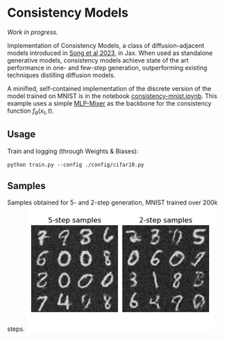 # Consistency Models
_Work in progress._

Implementation of Consistency Models, a class of diffusion-adjacent models introduced in [Song et al 2023](https://arxiv.org/abs/2303.01469), in Jax. When used as standalone generative models, consistency models achieve state of the art performance in one- and few-step generation, outperforming existing techniques distilling diffusion models.

A minified, self-contained implementation of the discrete version of the model trained on MNIST is in the notebook [consistency-mnist.ipynb](notebooks/consistency-mnist.ipynb). This example uses a simple [MLP-Mixer](https://arxiv.org/abs/2105.01601) as the backbone for the consistency function $f_\theta(x_t, t)$.

## Usage

Train and logging (through Weights & Biases):
```
python train.py --config ./config/cifar10.py
```

## Samples

Samples obtained for 5- and 2-step generation, MNIST trained over 200k steps.
![5- and 2-step samples for MNIST.](notebooks/plots/mnist_samples.png)
